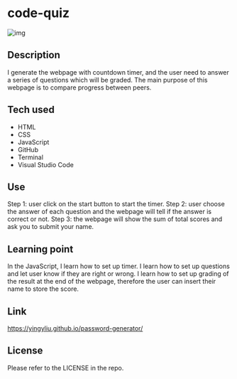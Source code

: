 # code-quiz

![img](./img)

## Description
I generate the webpage with countdown timer, and the user need to answer a series of questions which will be graded.
The main purpose of this webpage is to compare progress between peers.

## Tech used
- HTML
- CSS
- JavaScript
- GitHub
- Terminal
- Visual Studio Code

## Use
Step 1: user click on the start button to start the timer.
Step 2: user choose the answer of each question and the webpage will tell if the answer is correct or not.
Step 3: the webpage will show the sum of total scores and ask you to submit your name.

## Learning point
In the JavaScript,
I learn how to set up timer. 
I learn how to set up questions and let user know if they are right or wrong.
I learn how to set up grading of the result at the end of the webpage, therefore the user can insert their name to store the score. 


## Link
https://yingyliu.github.io/password-generator/

## License
Please refer to the LICENSE in the repo.